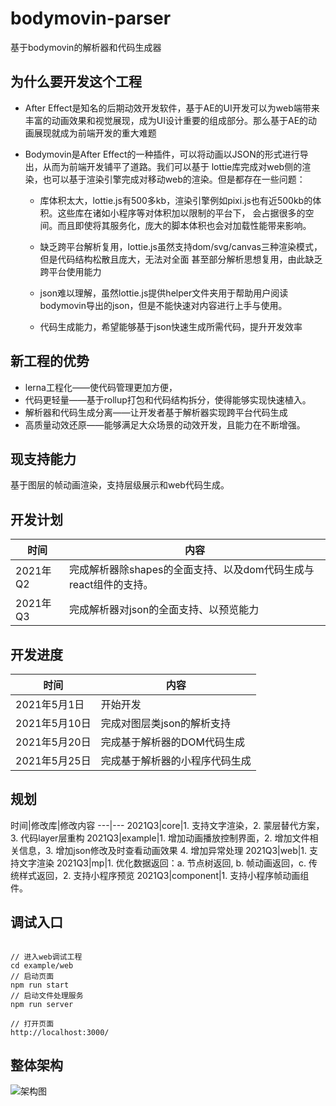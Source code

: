 # bodymovin-parser

基于bodymovin的解析器和代码生成器

## 为什么要开发这个工程
-   After Effect是知名的后期动效开发软件，基于AE的UI开发可以为web端带来丰富的动画效果和视觉展现，成为UI设计重要的组成部分。那么基于AE的动画展现就成为前端开发的重大难题

-   Bodymovin是After Effect的一种插件，可以将动画以JSON的形式进行导出，从而为前端开发铺平了道路。我们可以基于
lottie库完成对web侧的渲染，也可以基于渲染引擎完成对移动web的渲染。但是都存在一些问题：
    -   库体积太大，lottie.js有500多kb，渲染引擎例如pixi.js也有近500kb的体积。这些库在诸如小程序等对体积加以限制的平台下，
会占据很多的空间。而且即使将其服务化，庞大的脚本体积也会对加载性能带来影响。

    -   缺乏跨平台解析复用，lottie.js虽然支持dom/svg/canvas三种渲染模式，但是代码结构松散且庞大，无法对全面
甚至部分解析思想复用，由此缺乏跨平台使用能力

    -   json难以理解，虽然lottie.js提供helper文件夹用于帮助用户阅读bodymovin导出的json，但是不能快速对内容进行上手与使用。

    -   代码生成能力，希望能够基于json快速生成所需代码，提升开发效率

## 新工程的优势

-  lerna工程化——使代码管理更加方便，
-  代码更轻量——基于rollup打包和代码结构拆分，使得能够实现快速植入。
-  解析器和代码生成分离——让开发者基于解析器实现跨平台代码生成
-  高质量动效还原——能够满足大众场景的动效开发，且能力在不断增强。

## 现支持能力
基于图层的帧动画渲染，支持层级展示和web代码生成。

## 开发计划
时间|内容
---|---
2021年Q2|完成解析器除shapes的全面支持、以及dom代码生成与react组件的支持。
2021年Q3|完成解析器对json的全面支持、以预览能力


## 开发进度

时间|内容
---|---
2021年5月1日|开始开发
2021年5月10日|完成对图层类json的解析支持
2021年5月20日|完成基于解析器的DOM代码生成
2021年5月25日|完成基于解析器的小程序代码生成

## 规划

时间|修改库|修改内容
---|---
2021Q3|core|1. 支持文字渲染，2. 蒙层替代方案，3. 代码layer层重构
2021Q3|example|1. 增加动画播放控制界面，2. 增加文件相关信息，3. 增加json修改及时查看动画效果 4. 增加异常处理
2021Q3|web|1. 支持文字渲染
2021Q3|mp|1. 优化数据返回：a. 节点树返回, b. 帧动画返回，c. 传统样式返回，2. 支持小程序预览
2021Q3|component|1. 支持小程序帧动画组件。


## 调试入口

```shell

// 进入web调试工程
cd example/web
// 启动页面
npm run start
// 启动文件处理服务
npm run server

// 打开页面
http://localhost:3000/

```


## 整体架构

![架构图](https://p1.meituan.net/travelcube/1edf60e0a47e35c36d33c6ece1070aae169327.png)
